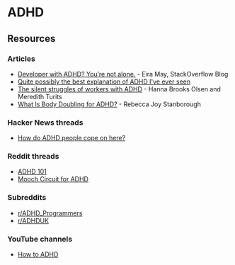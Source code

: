 # ADHD

## Resources

### Articles

* [Developer with ADHD? You’re not alone.](https://stackoverflow.blog/2023/02/19/developer-with-adhd-youre-not-alone/) - Eira May, StackOverflow Blog
* [Quite possibly the best explanation of ADHD I've ever seen](https://www.reddit.com/r/ADHDmemes/comments/pmrh5d/quite\_possibly\_the\_best\_explanation\_of\_adhd\_ive/)
* [The silent struggles of workers with ADHD](https://www.bbc.com/worklife/article/20221209-the-silent-struggles-of-workers-with-adhd) - Hanna Brooks Olsen and Meredith Turits
* [What Is Body Doubling for ADHD?](https://www.healthline.com/health/adhd/body-double-adhd) - Rebecca Joy Stanborough

### Hacker News threads

* [How do ADHD people cope on here?](https://news.ycombinator.com/item?id=34486848)

### Reddit threads

* [ADHD 101](https://www.reddit.com/r/kaidomac/comments/qnqa6p/adhd\_101/)
* [Mooch Circuit for ADHD](https://www.reddit.com/r/kaidomac/comments/qt1v5o/mooch\_circuit\_for\_adhd/)

### Subreddits

* [r/ADHD\_Programmers](https://www.reddit.com/r/ADHD\_Programmers/)
* [r/ADHDUK](https://www.reddit.com/r/ADHDUK/)

### YouTube channels

* [How to ADHD](https://www.youtube.com/c/HowtoADHD/videos)
